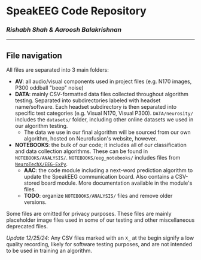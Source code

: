 # SpeakEEG Code Repository
### ***Rishabh Shah & Aaroosh Balakrishnan***

***

## File navigation
All files are separated into 3 main folders:
* **AV**: all audio/visual components used in project files (e.g. N170 images, P300 oddball "beep" noise)
* **DATA**: mainly CSV-formatted data files collected throughout algorithm testing. Separated into subdirectories labeled with headset name/software. Each headset subdirectory is then separated into specific test categories (e.g. Visual N170, Visual P300). `DATA/neurosity/` includes the `datasets/` folder, including other online datasets we used in our algorithm testing.
  * The data we use in our final algorithm will be sourced from our own algorithm, hosted on Neurofusion's website, however.
* **NOTEBOOKS**: the bulk of our code; it includes all of our classification and data collection algorithms. These can be found in `NOTEBOOKS/ANALYSIS/`. `NOTEBOOKS/eeg_notebooks/` includes files from [`NeuroTechX/EEG-ExPy`](https://github.com/NeuroTechX/EEG-ExPy).
  * **AAC**: the code module including a next-word prediction algorithm to update the SpeakEEG communication board. Also contains a CSV-stored board module. More documentation available in the module's files.
  * **TODO**: organize `NOTEBOOKS/ANALYSIS/` files and remove older versions.

Some files are omitted for privacy purposes. These files are mainly placeholder image files used in some of our testing and other miscellaneous deprecated files.

*Update 12/25/24*: Any CSV files marked with an `X_` at the begin signify a low quality recording, likely for software testing purposes, and are not intended to be used in training an algorithm.